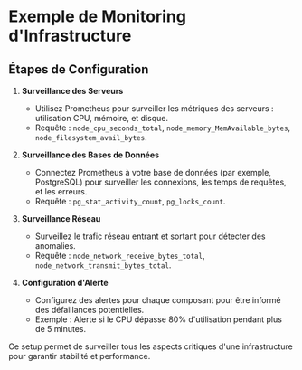 
# Exemple de Monitoring d'Infrastructure


## Étapes de Configuration

1. **Surveillance des Serveurs**
   - Utilisez Prometheus pour surveiller les métriques des serveurs : utilisation CPU, mémoire, et disque.
   - Requête : `node_cpu_seconds_total`, `node_memory_MemAvailable_bytes`, `node_filesystem_avail_bytes`.

2. **Surveillance des Bases de Données**
   - Connectez Prometheus à votre base de données (par exemple, PostgreSQL) pour surveiller les connexions, les temps de requêtes, et les erreurs.
   - Requête : `pg_stat_activity_count`, `pg_locks_count`.

3. **Surveillance Réseau**
   - Surveillez le trafic réseau entrant et sortant pour détecter des anomalies.
   - Requête : `node_network_receive_bytes_total`, `node_network_transmit_bytes_total`.

4. **Configuration d'Alerte**
   - Configurez des alertes pour chaque composant pour être informé des défaillances potentielles.
   - Exemple : Alerte si le CPU dépasse 80% d'utilisation pendant plus de 5 minutes.

Ce setup permet de surveiller tous les aspects critiques d'une infrastructure pour garantir stabilité et performance.
